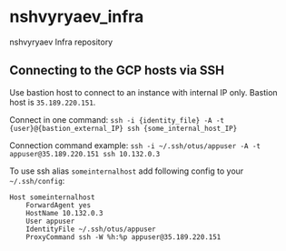 # nshvyryaev_infra
nshvyryaev Infra repository

## Connecting to the GCP hosts via SSH
Use bastion host to connect to an instance with internal IP only.
Bastion host is `35.189.220.151`.

Connect in one command:
`ssh -i {identity_file} -A -t {user}@{bastion_external_IP} ssh {some_internal_host_IP}`

Connection command example:
`ssh -i ~/.ssh/otus/appuser -A -t appuser@35.189.220.151 ssh 10.132.0.3`

To use ssh alias `someinternalhost` add following config to your `~/.ssh/config`:
```text
Host someinternalhost
	ForwardAgent yes
	HostName 10.132.0.3
	User appuser
	IdentityFile ~/.ssh/otus/appuser
	ProxyCommand ssh -W %h:%p appuser@35.189.220.151
```
